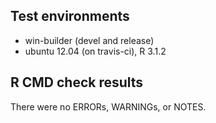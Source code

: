 ## Test environments
* win-builder (devel and release)
* ubuntu 12.04 (on travis-ci), R 3.1.2

## R CMD check results
There were no ERRORs, WARNINGs, or NOTES. 
